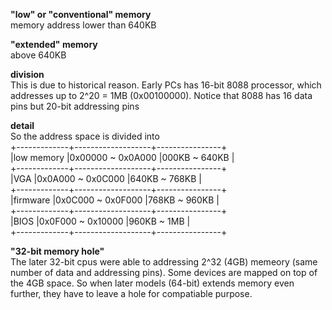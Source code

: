 **"low" or "conventional" memory**  
memory address lower than 640KB

**"extended" memory**  
above 640KB

**division**  
This is due to historical reason. Early PCs has 16-bit 8088 processor, which addresses up to 2^20 = 1MB (0x00100000). Notice that 8088 has 16 data pins but 20-bit addressing pins

**detail**  
So the address space is divided into  
+-------------+-------------------+----------------+  
|low memory   |0x00000 ~ 0x0A000  |000KB ~ 640KB   |  
+-------------+-------------------+----------------+  
|VGA 	      |0x0A000 ~ 0x0C000  |640KB ~ 768KB   |  
+-------------+-------------------+----------------+  
|firmware     |0x0C000 ~ 0x0F000  |768KB ~ 960KB   |  
+-------------+-------------------+----------------+  
|BIOS	      |0x0F000 ~ 0x10000  |960KB ~ 1MB     |  
+-------------+-------------------+----------------+

**"32-bit memory hole"**  
The later 32-bit cpus were able to addressing 2^32 (4GB) memeory (same number of data and addressing pins). Some devices are mapped on top of the 4GB space. So when later models (64-bit) extends memory even further, they have to leave a hole for compatiable purpose.
